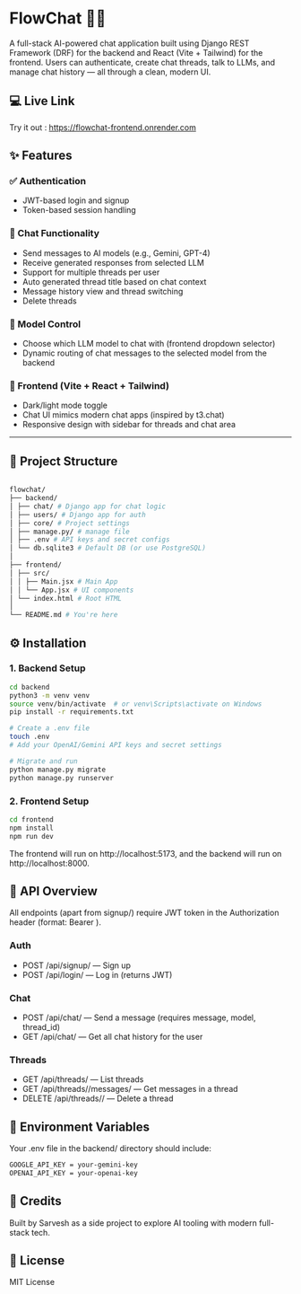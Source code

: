 # FlowChat 🧠💬

A full-stack AI-powered chat application built using Django REST Framework (DRF) for the backend and React (Vite + Tailwind) for the frontend. Users can authenticate, create chat threads, talk to LLMs, and manage chat history — all through a clean, modern UI.

## 💻 Live Link 

Try it out : https://flowchat-frontend.onrender.com

## ✨ Features

### ✅ Authentication
- JWT-based login and signup
- Token-based session handling

### 💬 Chat Functionality
- Send messages to AI models (e.g., Gemini, GPT-4)
- Receive generated responses from selected LLM
- Support for multiple threads per user
- Auto generated thread title based on chat context
- Message history view and thread switching
- Delete threads

### 🧠 Model Control
- Choose which LLM model to chat with (frontend dropdown selector)
- Dynamic routing of chat messages to the selected model from the backend

### 🎨 Frontend (Vite + React + Tailwind)
- Dark/light mode toggle
- Chat UI mimics modern chat apps (inspired by t3.chat)
- Responsive design with sidebar for threads and chat area

---

## 🧱 Project Structure

```bash

flowchat/
├── backend/
│ ├── chat/ # Django app for chat logic
│ ├── users/ # Django app for auth
│ ├── core/ # Project settings
│ ├── manage.py/ # manage file
│ ├── .env # API keys and secret configs
│ └── db.sqlite3 # Default DB (or use PostgreSQL)
│
├── frontend/
│ ├── src/
│ │ ├── Main.jsx # Main App
│ │ └── App.jsx # UI components
│ └── index.html # Root HTML
│
└── README.md # You're here
```

## ⚙️ Installation

### 1. Backend Setup

```bash
cd backend
python3 -m venv venv
source venv/bin/activate  # or venv\Scripts\activate on Windows
pip install -r requirements.txt

# Create a .env file
touch .env
# Add your OpenAI/Gemini API keys and secret settings

# Migrate and run
python manage.py migrate
python manage.py runserver

```
### 2. Frontend Setup

```bash
cd frontend
npm install
npm run dev
```
The frontend will run on http://localhost:5173, and the backend will run on http://localhost:8000.

## 🔐 API Overview

All endpoints (apart from signup/) require JWT token in the Authorization header (format: Bearer <token>).

### Auth
- POST /api/signup/ — Sign up
- POST /api/login/ — Log in (returns JWT)

### Chat
- POST /api/chat/ — Send a message (requires message, model, thread_id)
- GET /api/chat/ — Get all chat history for the user

### Threads
- GET /api/threads/ — List threads
- GET /api/threads/<id>/messages/ — Get messages in a thread
- DELETE /api/threads/<id>/ — Delete a thread

## 🔧 Environment Variables

Your .env file in the backend/ directory should include:

```bash
GOOGLE_API_KEY = your-gemini-key
OPENAI_API_KEY = your-openai-key
```

## 🧠 Credits

Built by Sarvesh as a side project to explore AI tooling with modern full-stack tech.

## 📄 License

MIT License


